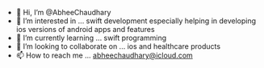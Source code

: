 - 👋 Hi, I’m @AbheeChaudhary
- 👀 I’m interested in ... swift development especially helping in developing ios versions of android apps and features
- 🌱 I’m currently learning ... swift programming
- 💞️ I’m looking to collaborate on ... ios and healthcare products
- 📫 How to reach me ... abheechaudhary@icloud.com

<!---
AbheeChaudhary/AbheeChaudhary is a ✨ special ✨ repository because its `README.md` (this file) appears on your GitHub profile.
You can click the Preview link to take a look at your changes.
--->
